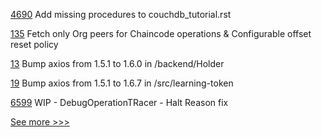 
[4690](https://github.com/hyperledger/fabric/pull/4690) Add missing procedures to couchdb_tutorial.rst

[135](https://github.com/hyperledger-labs/hlf-connector/pull/135) Fetch only Org peers for Chaincode operations & Configurable offset reset policy

[13](https://github.com/hyperledger-labs/TDIDN/pull/13) Bump axios from 1.5.1 to 1.6.0 in /backend/Holder

[19](https://github.com/hyperledger-labs/learning-tokens/pull/19) Bump axios from 1.5.1 to 1.6.7 in /src/learning-token

[6599](https://github.com/hyperledger/besu/pull/6599) WIP - DebugOperationTRacer - Halt Reason fix


[See more >>>](https://start-here.hyperledger.org/pull-requests)
